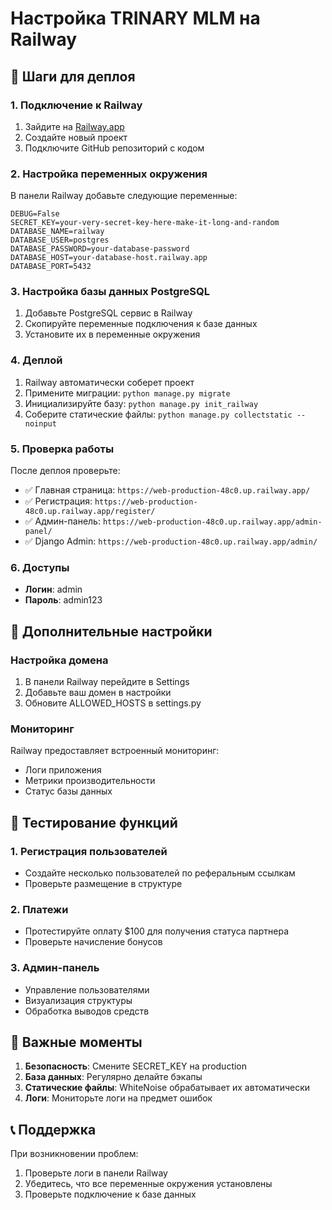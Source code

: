 # Настройка TRINARY MLM на Railway

## 🚀 Шаги для деплоя

### 1. Подключение к Railway

1. Зайдите на [Railway.app](https://railway.app)
2. Создайте новый проект
3. Подключите GitHub репозиторий с кодом

### 2. Настройка переменных окружения

В панели Railway добавьте следующие переменные:

```
DEBUG=False
SECRET_KEY=your-very-secret-key-here-make-it-long-and-random
DATABASE_NAME=railway
DATABASE_USER=postgres
DATABASE_PASSWORD=your-database-password
DATABASE_HOST=your-database-host.railway.app
DATABASE_PORT=5432
```

### 3. Настройка базы данных PostgreSQL

1. Добавьте PostgreSQL сервис в Railway
2. Скопируйте переменные подключения к базе данных
3. Установите их в переменные окружения

### 4. Деплой

1. Railway автоматически соберет проект
2. Примените миграции: `python manage.py migrate`
3. Инициализируйте базу: `python manage.py init_railway`
4. Соберите статические файлы: `python manage.py collectstatic --noinput`

### 5. Проверка работы

После деплоя проверьте:

- ✅ Главная страница: `https://web-production-48c0.up.railway.app/`
- ✅ Регистрация: `https://web-production-48c0.up.railway.app/register/`
- ✅ Админ-панель: `https://web-production-48c0.up.railway.app/admin-panel/`
- ✅ Django Admin: `https://web-production-48c0.up.railway.app/admin/`

### 6. Доступы

- **Логин**: admin
- **Пароль**: admin123

## 🔧 Дополнительные настройки

### Настройка домена

1. В панели Railway перейдите в Settings
2. Добавьте ваш домен в настройки
3. Обновите ALLOWED_HOSTS в settings.py

### Мониторинг

Railway предоставляет встроенный мониторинг:
- Логи приложения
- Метрики производительности
- Статус базы данных

## 📱 Тестирование функций

### 1. Регистрация пользователей
- Создайте несколько пользователей по реферальным ссылкам
- Проверьте размещение в структуре

### 2. Платежи
- Протестируйте оплату $100 для получения статуса партнера
- Проверьте начисление бонусов

### 3. Админ-панель
- Управление пользователями
- Визуализация структуры
- Обработка выводов средств

## 🚨 Важные моменты

1. **Безопасность**: Смените SECRET_KEY на production
2. **База данных**: Регулярно делайте бэкапы
3. **Статические файлы**: WhiteNoise обрабатывает их автоматически
4. **Логи**: Мониторьте логи на предмет ошибок

## 📞 Поддержка

При возникновении проблем:
1. Проверьте логи в панели Railway
2. Убедитесь, что все переменные окружения установлены
3. Проверьте подключение к базе данных
